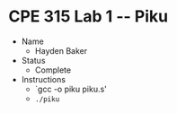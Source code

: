 # CPE 315 Lab 1 -- Piku

* Name
    * Hayden Baker
* Status
    * Complete
* Instructions
    * `gcc -o piku piku.s'
    * `./piku`
